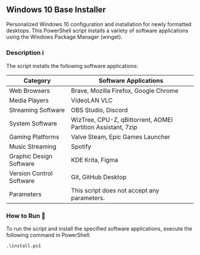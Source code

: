 ## **Windows 10 Base Installer** 
Personalized Windows 10 configuration and installation for newly formatted desktops. This PowerShell script installs a variety of software applications using the Windows Package Manager (winget). 

### **Description** ℹ
The script installs the following software applications:

| Category                | Software Applications                                |
|-------------------------|------------------------------------------------------|
| Web Browsers            | Brave, Mozilla Firefox, Google Chrome                |
| Media Players           | VideoLAN VLC                                         |
| Streaming Software      | OBS Studio, Discord                                  |
| System Software         | WizTree, CPU-Z, qBittorrent, AOMEI Partition Assistant, 7zip |
| Gaming Platforms        | Valve Steam, Epic Games Launcher                     |
| Music Streaming         | Spotify                                              |
| Graphic Design Software | KDE Krita, Figma                                     |
| Version Control Software| Git, GitHub Desktop                                  |
| Parameters              | This script does not accept any parameters.          |

### **How to Run** 📌
To run the script and install the specified software applications, execute the following command in PowerShell:

```
.\install.ps1
```
